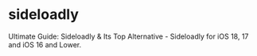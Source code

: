 # sideloadly
Ultimate Guide: Sideloadly &amp; Its Top Alternative - Sideloadly for iOS 18, 17 and iOS 16 and Lower.
